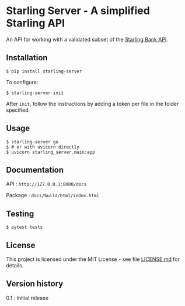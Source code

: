 # Starling Server - A simplified Starling API

An API for working with a validated subset of
the [Starling Bank API](https://developer.starlingbank.com/docs#api-reference-1).

## Installation

```shell
$ pip install starling-server
```

To configure:

```shell
$ starling-server init
```

After `init`, follow the instructions by adding a token per file in the folder specified.

## Usage

```shell
$ starling-server go
$ # or with uvicorn directly
$ uvicorn starling_server.main:app
```

## Documentation

API
: `http://127.0.0.1:8000/docs`

Package
: `docs/build/html/index.html`

## Testing

```shell
$ pytest tests
```

## License

This project is licensed under the MIT License - see file [LICENSE.md](LICENSE.md) for details.

## Version history

0.1
: Initial release